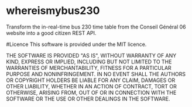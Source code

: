 # whereismybus230
Transform the in-real-time bus 230 time table from the Conseil Général 06 website into a good citizen REST API.

#Licence
This software is provided under the MIT licence.

THE SOFTWARE IS PROVIDED "AS IS", WITHOUT WARRANTY OF ANY KIND, EXPRESS OR
IMPLIED, INCLUDING BUT NOT LIMITED TO THE WARRANTIES OF MERCHANTABILITY,
FITNESS FOR A PARTICULAR PURPOSE AND NONINFRINGEMENT. IN NO EVENT SHALL THE
AUTHORS OR COPYRIGHT HOLDERS BE LIABLE FOR ANY CLAIM, DAMAGES OR OTHER
LIABILITY, WHETHER IN AN ACTION OF CONTRACT, TORT OR OTHERWISE, ARISING FROM,
OUT OF OR IN CONNECTION WITH THE SOFTWARE OR THE USE OR OTHER DEALINGS IN THE
SOFTWARE.
